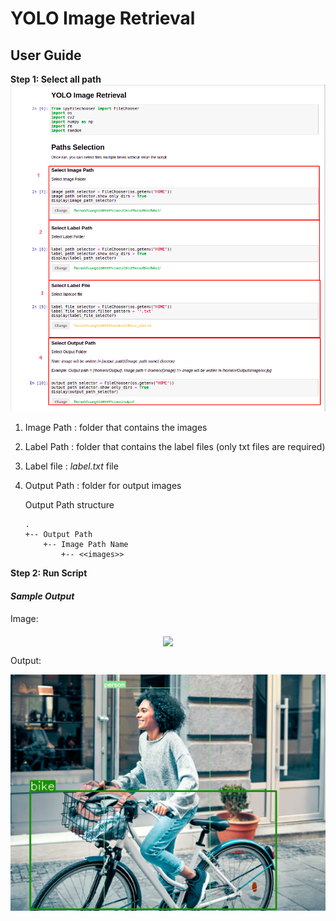 # YOLO Image Retrieval

## User Guide


**Step 1: Select all path**
![](../metadata/10.png)
1. Image Path : folder that contains the images
2. Label Path : folder that contains the label files (only txt files are required)
3. Label file : *label.txt* file
4. Output Path : folder for output images

   Output Path structure

    ```
    .
    +-- Output Path
        +-- Image Path Name
            +-- <<images>>    
    ```

**Step 2: Run Script**

#### *Sample Output*

Image:

<p align="center">
  <img align="middle" src="../metadata/08.png" height="400"/>
</p>

Output:

![](../metadata/07.png)
